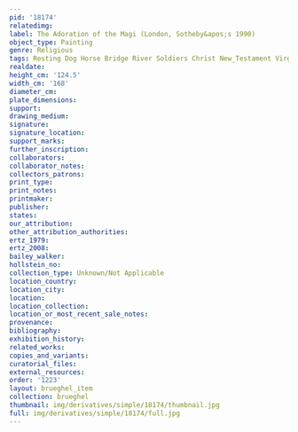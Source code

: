 ```yaml
---
pid: '18174'
relatedimg: 
label: The Adoration of the Magi (London, Sotheby&apos;s 1990)
object_type: Painting
genre: Religious
tags: Resting Dog Horse Bridge River Soldiers Christ New_Testament Virgin_Mary
realdate: 
height_cm: '124.5'
width_cm: '168'
diameter_cm: 
plate_dimensions: 
support: 
drawing_medium: 
signature: 
signature_location: 
support_marks: 
further_inscription: 
collaborators: 
collaborator_notes: 
collectors_patrons: 
print_type: 
print_notes: 
printmaker: 
publisher: 
states: 
our_attribution: 
other_attribution_authorities: 
ertz_1979: 
ertz_2008: 
bailey_walker: 
hollstein_no: 
collection_type: Unknown/Not Applicable
location_country: 
location_city: 
location: 
location_collection: 
location_or_most_recent_sale_notes: 
provenance: 
bibliography: 
exhibition_history: 
related_works: 
copies_and_variants: 
curatorial_files: 
external_resources: 
order: '1223'
layout: brueghel_item
collection: brueghel
thumbnail: img/derivatives/simple/18174/thumbnail.jpg
full: img/derivatives/simple/18174/full.jpg
---
```

